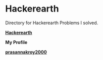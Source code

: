 <h1>Hackerearth</h2>

Directory for Hackerearth Problems I solved.

**[Hackerearth](https://www.hackerearth.com)**

**My Profile**

**[prasannakroy2000](https://www.hackerearth.com/@prasannakroy2000)**
